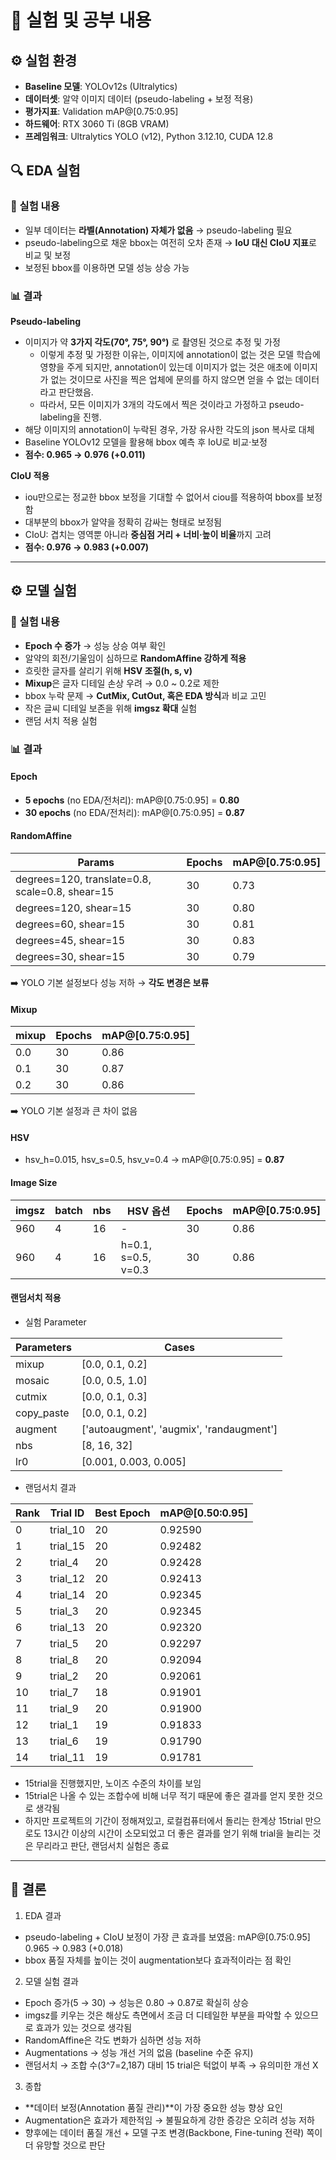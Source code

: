 # 🧪 실험 및 공부 내용

## ⚙️ 실험 환경
- **Baseline 모델**: YOLOv12s (Ultralytics)
- **데이터셋**: 알약 이미지 데이터 (pseudo-labeling + 보정 적용)
- **평가지표**: Validation mAP@[0.75:0.95]
- **하드웨어**: RTX 3060 Ti (8GB VRAM)
- **프레임워크**: Ultralytics YOLO (v12), Python 3.12.10, CUDA 12.8

## 🔍 EDA 실험

### 📌 실험 내용
- 일부 데이터는 **라벨(Annotation) 자체가 없음** → pseudo-labeling 필요  
- pseudo-labeling으로 채운 bbox는 여전히 오차 존재 → **IoU 대신 CIoU 지표**로 비교 및 보정  
- 보정된 bbox를 이용하면 모델 성능 상승 가능  

### 📊 결과
**Pseudo-labeling**
- 이미지가 약 **3가지 각도(70°, 75°, 90°)** 로 촬영된 것으로 추정 및 가정
    - 이렇게 추정 및 가정한 이유는, 이미지에 annotation이 없는 것은 모델 학습에 영향을 주게 되지만,
    annotation이 있는데 이미지가 없는 것은 애초에 이미지가 없는 것이므로 사진을 찍은 업체에 문의를 하지 않으면 얻을 수 없는 데이터라고 판단했음.
    - 따라서, 모든 이미지가 3개의 각도에서 찍은 것이라고 가정하고 pseudo-labeling을 진행.
- 해당 이미지의 annotation이 누락된 경우, 가장 유사한 각도의 json 복사로 대체  
- Baseline YOLOv12 모델을 활용해 bbox 예측 후 IoU로 비교·보정  
- **점수: 0.965 → 0.976 (+0.011)**

**CIoU 적용**
- iou만으로는 정교한 bbox 보정을 기대할 수 없어서 ciou를 적용하여 bbox를 보정함
- 대부분의 bbox가 알약을 정확히 감싸는 형태로 보정됨  
- CIoU: 겹치는 영역뿐 아니라 **중심점 거리 + 너비·높이 비율**까지 고려  
- **점수: 0.976 → 0.983 (+0.007)**

---

## ⚙️ 모델 실험

### 📌 실험 내용
- **Epoch 수 증가** → 성능 상승 여부 확인  
- 알약의 회전/기울임이 심하므로 **RandomAffine 강하게 적용**  
- 흐릿한 글자를 살리기 위해 **HSV 조절(h, s, v)**  
- **Mixup**은 글자 디테일 손상 우려 → 0.0 ~ 0.2로 제한  
- bbox 누락 문제 → **CutMix, CutOut, 혹은 EDA 방식**과 비교 고민  
- 작은 글씨 디테일 보존을 위해 **imgsz 확대** 실험  
- 랜덤 서치 적용 실험

### 📊 결과

#### Epoch
- **5 epochs** (no EDA/전처리): mAP@[0.75:0.95] = **0.80**  
- **30 epochs** (no EDA/전처리): mAP@[0.75:0.95] = **0.87**

#### RandomAffine
| Params | Epochs | mAP@[0.75:0.95] |
|--------|--------|-----------------|
| degrees=120, translate=0.8, scale=0.8, shear=15 | 30 | 0.73 |
| degrees=120, shear=15 | 30 | 0.80 |
| degrees=60, shear=15 | 30 | 0.81 |
| degrees=45, shear=15 | 30 | 0.83 |
| degrees=30, shear=15 | 30 | 0.79 |

➡️ YOLO 기본 설정보다 성능 저하 → **각도 변경은 보류**

#### Mixup
| mixup | Epochs | mAP@[0.75:0.95] |
|-------|--------|-----------------|
| 0.0   | 30     | 0.86 |
| 0.1   | 30     | 0.87 |
| 0.2   | 30     | 0.86 |

➡️ YOLO 기본 설정과 큰 차이 없음

#### HSV
- hsv_h=0.015, hsv_s=0.5, hsv_v=0.4 → mAP@[0.75:0.95] = **0.87**

#### Image Size
| imgsz | batch | nbs | HSV 옵션 | Epochs | mAP@[0.75:0.95] |
|-------|-------|-----|----------|--------|-----------------|
| 960   | 4     | 16  | -        | 30     | 0.86 |
| 960   | 4     | 16  | h=0.1, s=0.5, v=0.3 | 30 | 0.86 |

#### 랜덤서치 적용
- 실험 Parameter

| Parameters   | Cases                                |
|--------------|--------------------------------------|
| mixup        | [0.0, 0.1, 0.2]                      |
| mosaic       | [0.0, 0.5, 1.0]                      |
| cutmix       | [0.0, 0.1, 0.3]                      |
| copy_paste   | [0.0, 0.1, 0.2]                      |
| augment      | ['autoaugment', 'augmix', 'randaugment'] |
| nbs          | [8, 16, 32]                          |
| lr0          | [0.001, 0.003, 0.005]                |



- 랜덤서치 결과

| Rank | Trial ID  | Best Epoch | mAP@[0.50:0.95] |
|------|-----------|------------|-----------------|
| 0    | trial_10  | 20         | 0.92590         |
| 1    | trial_15  | 20         | 0.92482         |
| 2    | trial_4   | 20         | 0.92428         |
| 3    | trial_12  | 20         | 0.92413         |
| 4    | trial_14  | 20         | 0.92345         |
| 5    | trial_3   | 20         | 0.92345         |
| 6    | trial_13  | 20         | 0.92320         |
| 7    | trial_5   | 20         | 0.92297         |
| 8    | trial_8   | 20         | 0.92094         |
| 9    | trial_2   | 20         | 0.92061         |
| 10   | trial_7   | 18         | 0.91901         |
| 11   | trial_9   | 20         | 0.91900         |
| 12   | trial_1   | 19         | 0.91833         |
| 13   | trial_6   | 19         | 0.91790         |
| 14   | trial_11  | 19         | 0.91781         |

- 15trial을 진행했지만, 노이즈 수준의 차이를 보임
- 15trial은 나올 수 있는 조합수에 비해 너무 적기 때문에 좋은 결과를 얻지 못한 것으로 생각됨
- 하지만 프로젝트의 기간이 정해져있고, 로컬컴퓨터에서 돌리는 한계상 15trial 만으로도 13시간 이상의 시간이 소모되었고 더 좋은 결과를 얻기 위해 trial을 늘리는 것은 무리라고 판단, 랜덤서치 실험은 종료
---

## 📝 결론
1. EDA 결과
- pseudo-labeling + CIoU 보정이 가장 큰 효과를 보였음: mAP@[0.75:0.95] 0.965 → 0.983 (+0.018)
- bbox 품질 자체를 높이는 것이 augmentation보다 효과적이라는 점 확인

2. 모델 실험 결과
- Epoch 증가(5 → 30) → 성능은 0.80 → 0.87로 확실히 상승
- imgsz를 키우는 것은 해상도 측면에서 조금 더 디테일한 부분을 파악할 수 있으므로 효과가 있는 것으로 생각됨
- RandomAffine은 각도 변화가 심하면 성능 저하
- Augmentations → 성능 개선 거의 없음 (baseline 수준 유지)
- 랜덤서치 → 조합 수(3^7=2,187) 대비 15 trial은 턱없이 부족 → 유의미한 개선 X

3. 종합
- **데이터 보정(Annotation 품질 관리)**이 가장 중요한 성능 향상 요인
- Augmentation은 효과가 제한적임 → 불필요하게 강한 증강은 오히려 성능 저하
- 향후에는 데이터 품질 개선 + 모델 구조 변경(Backbone, Fine-tuning 전략) 쪽이 더 유망할 것으로 판단
